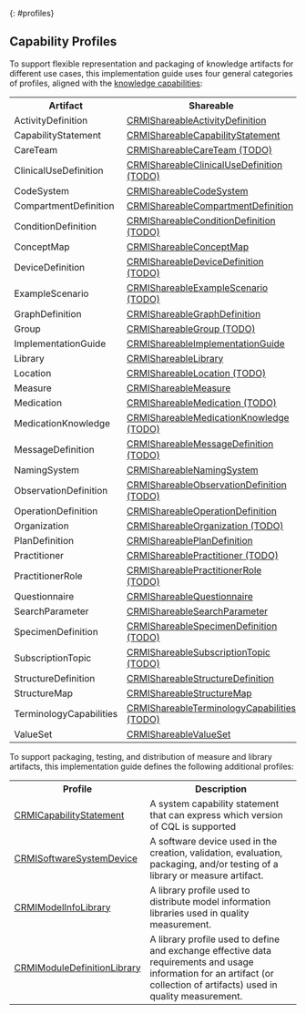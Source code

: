 {: #profiles}

## Capability Profiles

To support flexible representation and packaging of knowledge artifacts for different use cases, this implementation guide uses four general categories of profiles, aligned with the [knowledge capabilities](https://build.fhir.org/ig/HL7/fhir-extensions/CodeSystem-knowledge-capability.html):

<table>
  <tr><th>Artifact</th><th>Shareable</th><th>Computable</th><th>Publishable</th><th>Executable</th></tr>
  <tr><td>ActivityDefinition</td><td><a href="StructureDefinition-crmi-shareableactivitydefinition.html">CRMIShareableActivityDefinition</a></td><td>N/A (no requirements)</td><td><a href="StructureDefinition-crmi-publishableactivitydefinition.html">CRMIPublishableActivityDefinition</a></td><td>N/A (no requirements>)</td></tr>
  <tr><td>CapabilityStatement</td><td><a href="StructureDefinition-crmi-shareablecapabilitystatement.html">CRMIShareableCapabilityStatement</a></td><td>N/A (no requirements)</td><td><a href="StructureDefinition-crmi-publishablecapabilitystatement.html">CRMIPublishableCapabilityStatement</a></td><td>N/A (no requirements)</td></tr>
  <tr><td>CareTeam</td><td><a href="StructureDefinition-crmi-shareablecareteam.html">CRMIShareableCareTeam (TODO)</a></td><td>N/A (no requirements)</td><td><a href="StructureDefinition-crmi-publishablecareteam.html">CRMIPublishableCareTeam (TODO)</a></td><td>N/A (no requirements>)</td></tr>
  <tr><td>ClinicalUseDefinition</td><td><a href="StructureDefinition-crmi-shareableclinicalusedefinition.html">CRMIShareableClinicalUseDefinition (TODO)</a></td><td>N/A (no requirements)</td><td><a href="StructureDefinition-crmi-publishableclinicalusedefinition.html">CRMIPublishableClinicalUseDefinition (TODO)</a></td><td>N/A (no requirements>)</td></tr>
  <tr><td>CodeSystem</td><td><a href="StructureDefinition-crmi-shareablecodesystem.html">CRMIShareableCodeSystem</a></td><td>N/A (no requirements)</td><td><a href="StructureDefinition-crmi-publishablecodesystem.html">CRMIPublishableCodeSystem</a></td><td>N/A (no requirements)</td></tr>
  <tr><td>CompartmentDefinition</td><td><a href="StructureDefinition-crmi-shareablecompartmentdefinition.html">CRMIShareableCompartmentDefinition</a></td><td>N/A (no requirements)</td><td><a href="StructureDefinition-crmi-publishablecompartmentdefinition.html">CRMIPublishableCompartmentDefinition</a></td><td>N/A (no requirements)</td></tr>
  <tr><td>ConditionDefinition</td><td><a href="StructureDefinition-crmi-shareableconditiondefinition.html">CRMIShareableConditionDefinition (TODO)</a></td><td>N/A (no requirements)</td><td><a href="StructureDefinition-crmi-publishableconditiondefinition.html">CRMIPublishableConditionDefinition (TODO)</a></td><td>N/A (no requirements>)</td></tr>
  <tr><td>ConceptMap</td><td><a href="StructureDefinition-crmi-shareableconceptmap.html">CRMIShareableConceptMap</a></td><td>N/A (no requirements)</td><td><a href="StructureDefinition-crmi-publishableconceptmap.html">CRMIPublishableConceptMap</a></td><td>N/A (no requirements)</td></tr>
  <tr><td>DeviceDefinition</td><td><a href="StructureDefinition-crmi-shareabledevicedefinition.html">CRMIShareableDeviceDefinition (TODO)</a></td><td>N/A (no requirements)</td><td><a href="StructureDefinition-crmi-publishabledevicedefinition.html">CRMIPublishableDeviceDefinition (TODO)</a></td><td>N/A (no requirements>)</td></tr>
  <tr><td>ExampleScenario</td><td><a href="StructureDefinition-crmi-shareableexamplescenario.html">CRMIShareableExampleScenario (TODO)</a></td><td>N/A (no requirements)</td><td><a href="StructureDefinition-crmi-publishableexamplescenario.html">CRMIPublishableExampleScenario (TODO)</a></td><td>N/A (no requirements>)</td></tr>
  <tr><td>GraphDefinition</td><td><a href="StructureDefinition-crmi-shareablegraphdefinition.html">CRMIShareableGraphDefinition</a></td><td>N/A (no requirements)</td><td><a href="StructureDefinition-crmi-publishablegraphdefinition.html">CRMIPublishableGraphDefinition</a></td><td>N/A (no requirements)</td></tr>
  <tr><td>Group</td><td><a href="StructureDefinition-crmi-shareablegroup.html">CRMIShareableGroup (TODO)</a></td><td>N/A (no requirements)</td><td><a href="StructureDefinition-crmi-publishablegroup.html">CRMIPublishableGroup (TODO)</a></td><td>N/A (no requirements>)</td></tr>
  <tr><td>ImplementationGuide</td><td><a href="StructureDefinition-crmi-shareableimplementationguide.html">CRMIShareableImplementationGuide</a></td><td>N/A (no requirements)</td><td><a href="StructureDefinition-crmi-publishableimplementationguide.html">CRMIPublishableImplementationGuide</a></td><td>N/A (no requirements)</td></tr>
  <tr><td>Library</td><td><a href="StructureDefinition-crmi-shareablelibrary.html">CRMIShareableLibrary</a></td><td><a href="StructureDefinition-crmi-computablelibrary.html">CRMIComputableLibrary</a></td><td><a href="StructureDefinition-crmi-publishablelibrary.html">CRMIPublishableLibrary</a></td><td><a href="StructureDefinition-crmi-executablelibrary.html">CRMIExecutableLibrary</a></td></tr>
  <tr><td>Location</td><td><a href="StructureDefinition-crmi-shareablelocation.html">CRMIShareableLocation (TODO)</a></td><td>N/A (no requirements)</td><td><a href="StructureDefinition-crmi-publishablelocation.html">CRMIPublishableLocation (TODO)</a></td><td>N/A (no requirements>)</td></tr>
  <tr><td>Measure</td><td><a href="StructureDefinition-crmi-shareablemeasure.html">CRMIShareableMeasure</a></td><td><a href="StructureDefinition-crmi-computablemeasure.html">CRMIComputableMeasure</a></td><td><a href="StructureDefinition-crmi-publishablemeasure.html">CRMIPublishableMeasure</a></td><td><a href="StructureDefinition-crmi-executablemeasure.html">CRMIExecutableMeasure</a></td></tr>
  <tr><td>Medication</td><td><a href="StructureDefinition-crmi-shareablemedication.html">CRMIShareableMedication (TODO)</a></td><td>N/A (no requirements)</td><td><a href="StructureDefinition-crmi-publishablemedication.html">CRMIPublishableMedication (TODO)</a></td><td>N/A (no requirements>)</td></tr>
  <tr><td>MedicationKnowledge</td><td><a href="StructureDefinition-crmi-shareablemedicationknowledge.html">CRMIShareableMedicationKnowledge (TODO)</a></td><td>N/A (no requirements)</td><td><a href="StructureDefinition-crmi-publishablemedicationknowledge.html">CRMIPublishableMedicationKnowledge (TODO)</a></td><td>N/A (no requirements>)</td></tr>
  <tr><td>MessageDefinition</td><td><a href="StructureDefinition-crmi-shareablemessagedefinition.html">CRMIShareableMessageDefinition (TODO)</a></td><td>N/A (no requirements)</td><td><a href="StructureDefinition-crmi-publishablemessagedefinition.html">CRMIPublishableMessageDefinition (TODO)</a></td><td>N/A (no requirements>)</td></tr>
  <tr><td>NamingSystem</td><td><a href="StructureDefinition-crmi-shareablenamingsystem.html">CRMIShareableNamingSystem</a></td><td>N/A (no requirements)</td><td><a href="StructureDefinition-crmi-publishablenamingsystem.html">CRMIPublishableNamingSystem</a></td><td>N/A (no requirements)</td></tr>
  <tr><td>ObservationDefinition</td><td><a href="StructureDefinition-crmi-shareableobservationdefinition.html">CRMIShareableObservationDefinition (TODO)</a></td><td>N/A (no requirements)</td><td><a href="StructureDefinition-crmi-publishableobservationdefinition.html">CRMIPublishableObservationDefinition (TODO)</a></td><td>N/A (no requirements>)</td></tr>
  <tr><td>OperationDefinition</td><td><a href="StructureDefinition-crmi-shareableoperationdefinition.html">CRMIShareableOperationDefinition</a></td><td>N/A (no requirements)</td><td><a href="StructureDefinition-crmi-publishableoperationdefinition.html">CRMIPublishableOperationDefinition</a></td><td>N/A (no requirements>)</td></tr>
  <tr><td>Organization</td><td><a href="StructureDefinition-crmi-shareableorganization.html">CRMIShareableOrganization (TODO)</a></td><td>N/A (no requirements)</td><td><a href="StructureDefinition-crmi-publishableorganization.html">CRMIPublishableOrganization (TODO)</a></td><td>N/A (no requirements>)</td></tr>
  <tr><td>PlanDefinition</td><td><a href="StructureDefinition-crmi-shareableplandefinition.html">CRMIShareablePlanDefinition</a></td><td>N/A (no requirements)</td><td><a href="StructureDefinition-crmi-publishableplandefinition.html">CRMIPublishablePlanDefinition</a></td><td>N/A (no requirements>)</td></tr>
  <tr><td>Practitioner</td><td><a href="StructureDefinition-crmi-shareablepractitioner.html">CRMIShareablePractitioner (TODO)</a></td><td>N/A (no requirements)</td><td><a href="StructureDefinition-crmi-publishablepractitioner.html">CRMIPublishablePractitioner (TODO)</a></td><td>N/A (no requirements>)</td></tr>
  <tr><td>PractitionerRole</td><td><a href="StructureDefinition-crmi-shareablepractitionerrole.html">CRMIShareablePractitionerRole (TODO)</a></td><td>N/A (no requirements)</td><td><a href="StructureDefinition-crmi-publishablepractitionerrole.html">CRMIPublishablePractitionerRole (TODO)</a></td><td>N/A (no requirements>)</td></tr>
  <tr><td>Questionnaire</td><td><a href="StructureDefinition-crmi-shareablequestionnaire.html">CRMIShareableQuestionnaire</a></td><td>N/A (no requirements)</td><td><a href="StructureDefinition-crmi-publishablequestionnaire.html">CRMIPublishableQuestionnaire</a></td><td>N/A (no requirements>)</td></tr>
  <tr><td>SearchParameter</td><td><a href="StructureDefinition-crmi-shareablesearchparameter.html">CRMIShareableSearchParameter</a></td><td>N/A (no requirements)</td><td><a href="StructureDefinition-crmi-publishablesearchparameter.html">CRMIPublishableSearchParameter</a></td><td>N/A (no requirements>)</td></tr>
  <tr><td>SpecimenDefinition</td><td><a href="StructureDefinition-crmi-shareablespecimendefinition.html">CRMIShareableSpecimenDefinition (TODO)</a></td><td>N/A (no requirements)</td><td><a href="StructureDefinition-crmi-publishablespecimendefinition.html">CRMIPublishableSpecimenDefinition (TODO)</a></td><td>N/A (no requirements>)</td></tr>
  <tr><td>SubscriptionTopic</td><td><a href="StructureDefinition-crmi-shareablesubscriptiontopic.html">CRMIShareableSubscriptionTopic (TODO)</a></td><td>N/A (no requirements)</td><td><a href="StructureDefinition-crmi-publishablesubscriptiontopic.html">CRMIPublishableSubscriptionTopic (TODO)</a></td><td>N/A (no requirements>)</td></tr>
  <tr><td>StructureDefinition</td><td><a href="StructureDefinition-crmi-shareablestructuredefinition.html">CRMIShareableStructureDefinition</a></td><td>N/A (no requirements)</td><td><a href="StructureDefinition-crmi-publishablestructuredefinition.html">CRMIPublishableStructureDefinition</a></td><td>N/A (no requirements>)</td></tr>
  <tr><td>StructureMap</td><td><a href="StructureDefinition-crmi-shareablestructuremap.html">CRMIShareableStructureMap</a></td><td>N/A (no requirements)</td><td><a href="StructureDefinition-crmi-publishablestructuremap.html">CRMIPublishableStructureMap</a></td><td>N/A (no requirements>)</td></tr>
  <tr><td>TerminologyCapabilities</td><td><a href="StructureDefinition-crmi-shareableterminologycapabilities.html">CRMIShareableTerminologyCapabilities (TODO)</a></td><td>N/A (no requirements)</td><td><a href="StructureDefinition-crmi-publishableterminologycapabilities.html">CRMIPublishableTerminologyCapabilities (TODO)</a></td><td>N/A (no requirements>)</td></tr>
  <tr><td>ValueSet</td><td><a href="StructureDefinition-crmi-shareablevalueset.html">CRMIShareableValueSet</a></td><td><a href="StructureDefinition-crmi-computablevalueset.html">CRMIComputableValueSet</a></td><td><a href="StructureDefinition-crmi-publishablevalueset.html">CRMIPublishableValueSet</a></td><td><a href="StructureDefinition-crmi-executablevalueset.html">CRMIExecutableValueSet</a></td></tr>
</table>

To support packaging, testing, and distribution of measure and library artifacts, this implementation guide defines the following additional profiles:

<table>
  <tr><th>Profile</th><th>Description</th></tr>
  <tr><td><a href="StructureDefinition-crmi-capabilitystatement.html">CRMICapabilityStatement</a></td><td>A system capability statement that can express which version of CQL is supported</td></tr>
  <tr><td><a href="StructureDefinition-crmi-softwaresystemdevice.html">CRMISoftwareSystemDevice</a></td><td>A software device used in the creation, validation, evaluation, packaging, and/or testing of a library or measure artifact.</td></tr>
  <tr><td><a href="StructureDefinition-crmi-modelinfolibrary.html">CRMIModelInfoLibrary</a></td><td>A library profile used to distribute model information libraries used in quality measurement.</td></tr>
  <tr><td><a href="StructureDefinition-crmi-moduledefinitionlibrary.html">CRMIModuleDefinitionLibrary</a></td><td>A library profile used to define and exchange effective data requirements and usage information for an artifact (or collection of artifacts) used in quality measurement.</td></tr>
</table>

